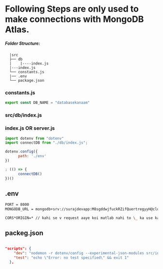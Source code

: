 # Following Steps are only used to make connections with MongoDB Atlas.

##### Folder Structure:

      |src
      ├── db
      |    |----index.js
      |---index.js
      └── constants.js
      |── .env
      └── package.json

### constants.js
```javascript
export const DB_NAME = "databasekanaam"
```

### src/db/index.js


### index.js OR server.js

```javascript
import dotenv from "dotenv"
import connectDB from "./db/index.js";

dotenv.config({
      path: './env'
})

; (() => {
      connectDB()
})()
```

## .env
```bash
PORT = 8000
MONGODB_URL = mongodb+srv://surajdevapp:M8sgddwjfuckRZifQuertregyyH@cluster6.6huurje9t.mongodb.net

CORS*ORIGIN=* // kahi se v request aaye koi matlab nahi to \_ ka use karte hai
```

## packeg.json
```json

"scripts": {
    "dev": "nodemon -r dotenv/config --experimental-json-modules src/index.js",
    "test": "echo \"Error: no test specified\" && exit 1"
  },
```
